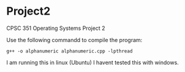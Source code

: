 # Project2
CPSC 351 Operating Systems Project 2

Use the following commandd to compile the program:
```
g++ -o alphanumeric alphanumeric.cpp -lpthread
```

I am running this in linux (Ubuntu) I havent tested this with windows. 
 
